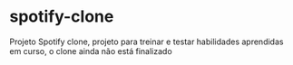 # spotify-clone
Projeto Spotify clone, projeto para treinar e testar habilidades aprendidas em curso, o clone ainda não está finalizado
